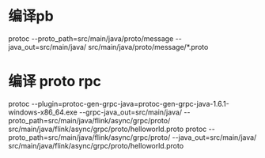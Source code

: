 # 编译pb
protoc  --proto_path=src/main/java/proto/message --java_out=src/main/java/ src/main/java/proto/message/*.proto


# 编译 proto rpc
protoc --plugin=protoc-gen-grpc-java=protoc-gen-grpc-java-1.6.1-windows-x86_64.exe --grpc-java_out=src/main/java/ --proto_path=src/main/java/flink/async/grpc/proto/ src/main/java/flink/async/grpc/proto/helloworld.proto
protoc --proto_path=src/main/java/flink/async/grpc/proto/ --java_out=src/main/java/ src/main/java/flink/async/grpc/proto/helloworld.proto